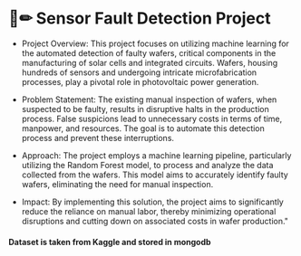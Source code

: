 # 📄✏ Sensor Fault Detection Project
- Project Overview:
This project focuses on utilizing machine learning for the automated detection of faulty wafers, critical components in the manufacturing of solar cells and integrated circuits. Wafers, housing hundreds of sensors and undergoing intricate microfabrication processes, play a pivotal role in photovoltaic power generation.

- Problem Statement:
The existing manual inspection of wafers, when suspected to be faulty, results in disruptive halts in the production process. False suspicions lead to unnecessary costs in terms of time, manpower, and resources. The goal is to automate this detection process and prevent these interruptions.

- Approach:
The project employs a machine learning pipeline, particularly utilizing the Random Forest model, to process and analyze the data collected from the wafers. This model aims to accurately identify faulty wafers, eliminating the need for manual inspection.

- Impact:
By implementing this solution, the project aims to significantly reduce the reliance on manual labor, thereby minimizing operational disruptions and cutting down on associated costs in wafer production."

#### Dataset is taken from Kaggle and stored in mongodb



